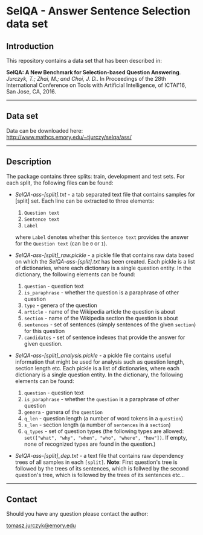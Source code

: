 # SelQA - Answer Sentence Selection data set

## Introduction

This repository contains a data set that has been described in:

__SelQA: A New Benchmark for Selection-based Question Answering__. *Jurczyk, T.; Zhai, M.; and Choi, J. D.*. In Proceedings of the 28th International Conference on Tools with Artificial Intelligence, of ICTAI'16, San Jose, CA, 2016. 

------------------

## Data set

Data can be downloaded here: http://www.mathcs.emory.edu/~tjurczy/selqa/ass/

------------------

## Description

The package contains three splits: train, development and test sets.
For each split, the following files can be found:

- *SelQA-ass-[split].txt* - a tab separated text file that contains samples for [split] set. Each line can be extracted to three elements:
  1. `Question text`
  2. `Sentence text`
  3. `Label`

  where `Label` denotes whether this `Sentence text` provides the answer for the `Question text` (can be `0` or `1`).
  
- *SelQA-ass-[split]_raw.pickle* - a pickle file that contains raw data based on which the *SelQA-ass-[split].txt* has been created. Each pickle is a list of dictionaries, where each dictionary is a single question entity. In the dictionary, the following elements can be found:
  1. `question` - question text
  2. `is_paraphrase` - whether the question is a paraphrase of other question
  3. `type` - genera of the question
  4. `article` - name of the Wikipedia article the question is about
  5. `section` - name of the Wikipedia section the question is about
  6. `sentences` - set of sentences (simply sentences of the given `section`) for this question
  7. `candidates` - set of sentence indexes that provide the answer for given question.

- *SelQA-ass-[split]_analysis.pickle* - a pickle file contains useful information that might be used for analysis such as question length, section length etc. Each pickle is a list of dictionaries, where each dictionary is a single question entity. In the dictionary, the following elements can be found:
  1. `question` - question text
  2. `is_paraphrase` - whether the `question` is a paraphrase of other question
  3. `genera` - genera of the `question`
  4. `q_len` - question length (a number of word tokens in a `question`)
  5. `s_len` - section length (a number of `sentences` in a `section`)
  6. `q_types` - set of question types (the following types are allowed: `set(["what", "why", "when", "who", "where", "how"])`. If empty, none of recognized types are found in the question.)

- *SelQA-ass-[split]_dep.txt* - a text file that contains raw dependency trees of all samples in each `[split]`. __Note__: First question's tree is followed by the trees of its sentences, which is follwed by the second question's tree, which is followed by the trees of its sentences etc...

------------------

## Contact

Should you have any question please contact the author:

tomasz.jurczyk@emory.edu
